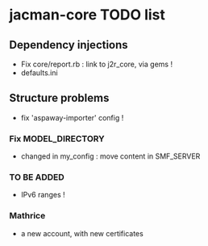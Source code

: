 # jacman-core TODO list

## Dependency injections
* Fix core/report.rb : link to j2r_core, via gems !
* defaults.ini

## Structure problems
* fix 'aspaway-importer' config !

### Fix MODEL_DIRECTORY
* changed in my_config : move content in SMF_SERVER

### TO BE ADDED
* IPv6 ranges !

### Mathrice
* a new account, with new certificates
